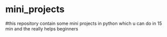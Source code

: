 # mini_projects
#this repository contain some mini projects in python which u can do in 15 min and the really helps beginners
